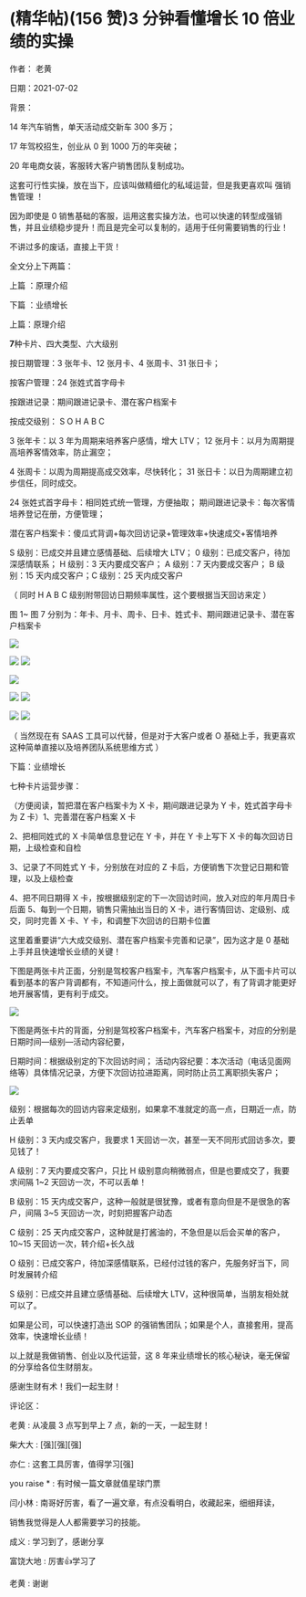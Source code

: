 
# (精华帖)(156 赞)3 分钟看懂增长 10 倍业绩的实操

作者：  老黄

日期：2021-07-02

背景：

14 年汽车销售，单天活动成交新车 300 多万；

17 年驾校招生，创业从 0 到 1000 万的年突破；

20 年电商女装，客服转大客户销售团队复制成功。

 

 

这套可行性实操，放在当下，应该叫做精细化的私域运营，但是我更喜欢叫  强销售管理  ！

因为即使是 0 销售基础的客服，运用这套实操方法，也可以快速的转型成强销售，并且业绩稳步提升！而且是完全可以复制的，适用于任何需要销售的行业！

不讲过多的废话，直接上干货！

全文分上下两篇：

上篇  ：原理介绍

下篇  ：业绩增长

上篇：原理介绍

**7**种卡片、四大类型、六大级别

按日期管理：3 张年卡、12 张月卡、4 张周卡、31 张日卡；

按客户管理：24 张姓式首字母卡

按跟进记录：期间跟进记录卡、潜在客户档案卡

按成交级别： S O H A B C

3 张年卡：以 3 年为周期来培养客户感情，增大 LTV； 12 张月卡：以月为周期提高培养客情效率，防止漏空；

 

 

4 张周卡：以周为周期提高成交效率，尽快转化； 31 张日卡：以日为周期建立初步信任，同时成交。

24 张姓式首字母卡：相同姓式统一管理，方便抽取；  期间跟进记录卡：每次客情培养登记在册，方便管理；

潜在客户档案卡：傻瓜式背调+每次回访记录+管理效率+快速成交+客情培养

S 级别：已成交并且建立感情基础、后续增大 LTV； 0 级别：已成交客户，待加深感情联系； H 级别：3 天内要成交客户； A 级别：7 天内要成交客户； B 级别：15 天内成交客户；C 级别：25 天内成交客户

（  同时 H A B C 级别附带回访日期频率属性，这个要根据当天回访来定  ）

图 1~ 图 7 分别为：年卡、月卡、周卡、日卡、姓式卡、期间跟进记录卡、潜在客户档案卡

![](img/siyu-yunying_2937.png)

 

 

![](img/siyu-yunying_2940.png) ![](img/siyu-yunying_2941.png)

 

 

![](img/siyu-yunying_2944.png)

 

 

![](img/siyu-yunying_2947.png) ![](img/siyu-yunying_2948.png)

 

 

![](img/siyu-yunying_2951.png) ![](img/siyu-yunying_2952.png)

（  当然现在有 SAAS 工具可以代替，但是对于大客户或者 O 基础上手，我更喜欢这种简单直接以及培养团队系统思维方式  ）

下篇：业绩增长

七种卡片运营步骤：

（方便阅读，暂把潜在客户档案卡为 X 卡，期间跟进记录为 Y 卡，姓式首字母卡为 Z 卡）1、完善潜在客户档案 X 卡

2、把相同姓式的 X 卡简单信息登记在 Y 卡，并在 Y 卡上写下 X 卡的每次回访日期，上级检查和自检

 

 

3、记录了不同姓式 Y 卡，分别放在对应的 Z 卡后，方便销售下次登记日期和管理，以及上级检查

4、把不同日期得 X 卡，按根据级别定的下一次回访时间，放入对应的年月周日卡后面 5、每到一个日期，销售只需抽出当日的 X 卡，进行客情回访、定级别、成交，同时完善 X 卡、Y 卡，和调整下次回访的日期卡位置

这里着重要讲“六大成交级别、潜在客户档案卡完善和记录”，因为这才是 0 基础上手并且快速增长业绩的关键！

下图是两张卡片正面，分别是驾校客户档案卡，汽车客户档案卡，从下面卡片可以看到基本的客户背调都有，不知道问什么，按上面做就可以了，有了背调才能更好地开展客情，更有利于成交。

![](img/siyu-yunying_2955.png)

 

 

下图是两张卡片的背面，分别是驾校客户档案卡，汽车客户档案卡，对应的分别是日期时间—级别—活动内容纪要，

日期时间：根据级别定的下次回访时间；  活动内容纪要：本次活动（电话见面网络等）具体情况记录，方便下次回访拉进距离，同时防止员工离职损失客户；

![](img/siyu-yunying_2958.png)

级别：根据每次的回访内容来定级别，如果拿不准就定的高一点，日期近一点，防止丢单

 

 

H 级别：3 天内成交客户，我要求 1 天回访一次，甚至一天不同形式回访多次，要见钱了！

A 级别：7 天内要成交客户，只比 H 级别意向稍微弱点，但是也要成交了，我要求间隔 1~2 天回访一次，不可以丢单！

B 级别：15 天内成交客户，这种一般就是很犹豫，或者有意向但是不是很急的客户，间隔 3~5 天回访一次，时刻把握客户动态

C 级别：25 天内成交客户，这种就是打酱油的，不急但是以后会买单的客户，10~15 天回访一次，转介绍+长久战

O 级别：已成交客户，待加深感情联系，已经付过钱的客户，先服务好当下，同时发展转介绍

S 级别：已成交并且建立感情基础、后续增大 LTV，这种很简单，当朋友相处就可以了。

如果是公司，可以快速打造出 SOP 的强销售团队；如果是个人，直接套用，提高效率，快速增长业绩！

以上就是我做销售、创业以及代运营，这 8 年来业绩增长的核心秘诀，毫无保留的分享给各位生财朋友。

感谢生财有术！我们一起生财！

评论区：

老黄 : 从凌晨 3 点写到早上 7 点，新的一天，一起生财！

柴大大 : [强][强][强]

亦仁 : 这套工具厉害，值得学习[强]

you raise * : 有时候一篇文章就值星球门票

闫小林 : 南哥好厉害，看了一遍文章，有点没看明白，收藏起来，细细拜读， 

 

销售我觉得是人人都需要学习的技能。

成义 : 学习到了，感谢分享

富饶大地 : 厉害👍学习了

老黄 : 谢谢
